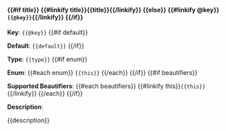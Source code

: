 #### {{#if title}} {{#linkify title}}{{title}}{{/linkify}} {{else}} {{#linkify @key}}`{{@key}}`{{/linkify}} {{/if}}

**Key**: `{{@key}}`
{{#if default}}

**Default**: `{{default}}`
{{/if}}

**Type**: `{{type}}`
{{#if enum}}  

**Enum**: {{#each enum}} `{{this}}` {{/each}}
{{/if}}
{{#if beautifiers}}  

**Supported Beautifiers**: {{#each beautifiers}} {{#linkify this}}`{{this}}`{{/linkify}} {{/each}}
{{/if}}

**Description**:

{{description}}

